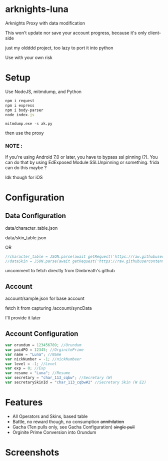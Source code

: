 # arknights-luna
Arknights Proxy with data modification

This won't update nor save your account progress, because it's only client-side

just my oldddd project, too lazy to port it into python

Use with your own risk

# Setup
Use NodeJS, mitmdump, and Python
```javascript
npm i request
npm i express
npm i body-parser
node index.js
```
```
mitmdump.exe -s ak.py
```
then use the proxy

### NOTE :

If you're using Android 7.0 or later, you have to bypass ssl pinning (?). You can do that by using EdExposed Module SSLUnpinning or something. frida can do this maybe ?

Idk though for iOS

# Configuration
## Data Configuration
data/character_table.json

data/skin_table.json

OR

```javascript
//character_table = JSON.parse(await getRequest('https://raw.githubusercontent.com/Dimbreath/ArknightsData/master/en-US/gamedata/excel/character_table.json'));
//dataSkin = JSON.parse(await getRequest('https://raw.githubusercontent.com/Dimbreath/ArknightsData/master/en-US/gamedata/excel/skin_table.json'));
```
uncomment to fetch directly from Dimbreath's github
## Account
account/sample.json for base account

fetch it from capturing /account/syncData

I'll provide it later
## Account Configuration
```javascript
var orundum = 123456789; //Orundum
var paidPO = 12345; //OrginitePrime
var name = "Luna"; //Name
var nickNumber = -1; //nickNumbeer
var level = -1; //Level
var exp = 0; //Exp
var resume = "Luna"; //Resume
var secretary = "char_113_cqbw"; //Secretary (W)
var secretarySkinId = "char_113_cqbw#2" //Secretary Skin (W E2)
```

# Features
* All Operators and Skins, based table
* Battle, no reward though, no consumption ~~annihilation~~
* Gacha (Ten pulls only, see Gacha Configuration) ~~single pull~~
* Orginite Prime Conversion into Orundum

# Screenshots
